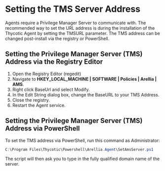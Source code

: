 [title]: # (Setting the TMS Server Address)
[tags]: # (agent set-up)
[priority]: # (1600)
# Setting the TMS Server Address

Agents require a Privilege Manager Server to communicate with. The recommended way to set the URL address is during the installation of the Thycotic Agent by setting the TMSURL parameter. The TMS address can be changed post-install via the registry or PowerShell.

## Setting the Privilege Manager Server (TMS) Address via the Registry Editor

1. Open the Registry Editor (regedit)
1. Navigate to __HKEY_LOCAL_MACHINE | SOFTWARE | Policies | Arellia | AMS__. <!-- TODO: add new screen capture -->
1. Right click BaseUrl and select Modify.
1. In the Edit String dialog box, change the BaseURL to your TMS Address.
1. Close the registry.
1. Restart the Agent service.

## Setting the Privilege Manager Server (TMS) Address via PowerShell

To set the TMS address via PowerShell, run this command as Administrator:

```ps1
C:\Program Files\Thycotic\Powershell\Arellia.Agent\SetAmsServer.ps1
```

The script will then ask you to type in the fully qualified domain name of the server.
